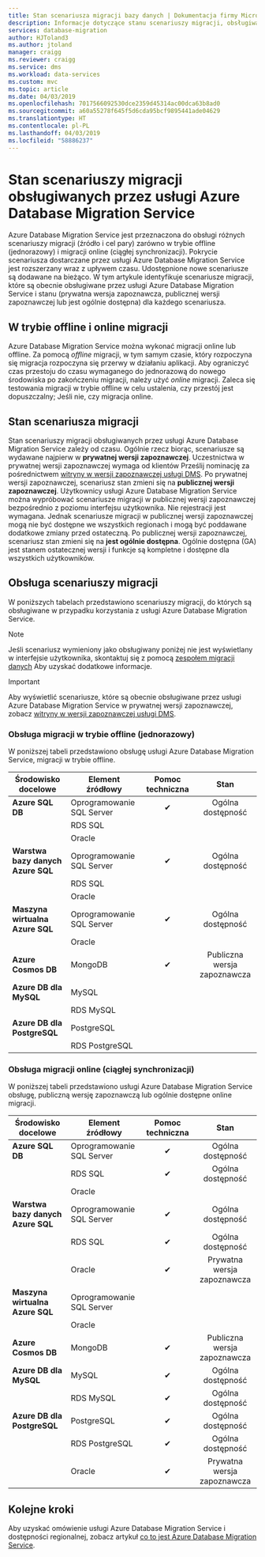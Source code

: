 ```yaml
---
title: Stan scenariusza migracji bazy danych | Dokumentacja firmy Microsoft
description: Informacje dotyczące stanu scenariuszy migracji, obsługiwane przez usługi Azure Database Migration Service.
services: database-migration
author: HJToland3
ms.author: jtoland
manager: craigg
ms.reviewer: craigg
ms.service: dms
ms.workload: data-services
ms.custom: mvc
ms.topic: article
ms.date: 04/03/2019
ms.openlocfilehash: 7017566092530dce2359d45314ac00dca63b8ad0
ms.sourcegitcommit: a60a55278f645f5d6cda95bcf9895441ade04629
ms.translationtype: HT
ms.contentlocale: pl-PL
ms.lasthandoff: 04/03/2019
ms.locfileid: "58886237"
---
```

# <a name="status-of-migration-scenarios-supported-by-azure-database-migration-service"></a>Stan scenariuszy migracji obsługiwanych przez usługi Azure Database Migration Service
Azure Database Migration Service jest przeznaczona do obsługi różnych scenariuszy migracji (źródło i cel pary) zarówno w trybie offline (jednorazowy) i migracji online (ciągłej synchronizacji). Pokrycie scenariusza dostarczane przez usługi Azure Database Migration Service jest rozszerzany wraz z upływem czasu. Udostępnione nowe scenariusze są dodawane na bieżąco. W tym artykule identyfikuje scenariusze migracji, które są obecnie obsługiwane przez usługi Azure Database Migration Service i stanu (prywatna wersja zapoznawcza, publicznej wersji zapoznawczej lub jest ogólnie dostępna) dla każdego scenariusza.

## <a name="offline-versus-online-migrations"></a>W trybie offline i online migracji
Azure Database Migration Service można wykonać migracji online lub offline. Za pomocą *offline* migracji, w tym samym czasie, który rozpoczyna się migracja rozpoczyna się przerwy w działaniu aplikacji. Aby ograniczyć czas przestoju do czasu wymaganego do jednorazową do nowego środowiska po zakończeniu migracji, należy użyć *online* migracji. Zaleca się testowania migracji w trybie offline w celu ustalenia, czy przestój jest dopuszczalny; Jeśli nie, czy migracja online.

## <a name="migration-scenario-status"></a>Stan scenariusza migracji
Stan scenariuszy migracji obsługiwanych przez usługi Azure Database Migration Service zależy od czasu. Ogólnie rzecz biorąc, scenariusze są wydawane najpierw w **prywatnej wersji zapoznawczej**. Uczestnictwa w prywatnej wersji zapoznawczej wymaga od klientów Prześlij nominację za pośrednictwem [witryny w wersji zapoznawczej usługi DMS](https://aka.ms/dms-preview). Po prywatnej wersji zapoznawczej, scenariusz stan zmieni się na **publicznej wersji zapoznawczej**. Użytkownicy usługi Azure Database Migration Service można wypróbować scenariusze migracji w publicznej wersji zapoznawczej bezpośrednio z poziomu interfejsu użytkownika. Nie rejestracji jest wymagana.  Jednak scenariusze migracji w publicznej wersji zapoznawczej mogą nie być dostępne we wszystkich regionach i mogą być poddawane dodatkowe zmiany przed ostateczną. Po publicznej wersji zapoznawczej, scenariusz stan zmieni się na **jest ogólnie dostępna**. Ogólnie dostępna (GA) jest stanem ostatecznej wersji i funkcje są kompletne i dostępne dla wszystkich użytkowników. 

## <a name="migration-scenario-support"></a>Obsługa scenariuszy migracji
W poniższych tabelach przedstawiono scenariuszy migracji, do których są obsługiwane w przypadku korzystania z usługi Azure Database Migration Service.

> [!NOTE]
> Jeśli scenariusz wymieniony jako obsługiwany poniżej nie jest wyświetlany w interfejsie użytkownika, skontaktuj się z pomocą [zespołem migracji danych](mailto:datamigrationteam@microsoft.com) Aby uzyskać dodatkowe informacje.

> [!IMPORTANT]
> Aby wyświetlić scenariusze, które są obecnie obsługiwane przez usługi Azure Database Migration Service w prywatnej wersji zapoznawczej, zobacz [witryny w wersji zapoznawczej usługi DMS](https://aka.ms/dms-preview).

### <a name="offline-one-time-migration-support"></a>Obsługa migracji w trybie offline (jednorazowy)
W poniższej tabeli przedstawiono obsługę usługi Azure Database Migration Service, migracji w trybie offline.

| Środowisko docelowe  | Element źródłowy | Pomoc techniczna | Stan |
| ------------- | ------------- | :-------------: | :-------------: |
| **Azure SQL DB** | Oprogramowanie SQL Server | ✔ | Ogólna dostępność |
|   | RDS SQL |  |  |
|   | Oracle |  |  |
| **Warstwa bazy danych Azure SQL** | Oprogramowanie SQL Server | ✔ | Ogólna dostępność |
|   | RDS SQL |  |  |
|   | Oracle |  |   |
| **Maszyna wirtualna Azure SQL** | Oprogramowanie SQL Server | ✔ | Ogólna dostępność |
|   | Oracle |   |   |
| **Azure Cosmos DB** | MongoDB | ✔ | Publiczna wersja zapoznawcza |
| **Azure DB dla MySQL** | MySQL |   |   |
|   | RDS MySQL |   |   |
| **Azure DB dla PostgreSQL** | PostgreSQL |  |
|  | RDS PostgreSQL |   |   |

### <a name="online-continuous-sync-migration-support"></a>Obsługa migracji online (ciągłej synchronizacji)
W poniższej tabeli przedstawiono usługi Azure Database Migration Service obsługę, publiczną wersję zapoznawczą lub ogólnie dostępne online migracji.

| Środowisko docelowe  | Element źródłowy | Pomoc techniczna | Stan |
| ------------- | ------------- | :-------------: | :-------------: |
| **Azure SQL DB** | Oprogramowanie SQL Server | ✔ | Ogólna dostępność |
|   | RDS SQL | ✔ | Ogólna dostępność |
|   | Oracle |  |  |
| **Warstwa bazy danych Azure SQL** | Oprogramowanie SQL Server | ✔ | Ogólna dostępność |
|   | RDS SQL | ✔ | Ogólna dostępność |
|   | Oracle | ✔ | Prywatna wersja zapoznawcza |
| **Maszyna wirtualna Azure SQL** | Oprogramowanie SQL Server |   |   |
|   | Oracle  |  |  |
| **Azure Cosmos DB** | MongoDB | ✔ | Publiczna wersja zapoznawcza |
| **Azure DB dla MySQL** | MySQL | ✔ | Ogólna dostępność |
|   | RDS MySQL | ✔ | Ogólna dostępność |
| **Azure DB dla PostgreSQL** | PostgreSQL | ✔ | Ogólna dostępność |
|   | RDS PostgreSQL | ✔ | Ogólna dostępność |
|   | Oracle | ✔ | Prywatna wersja zapoznawcza |

## <a name="next-steps"></a>Kolejne kroki
Aby uzyskać omówienie usługi Azure Database Migration Service i dostępności regionalnej, zobacz artykuł [co to jest Azure Database Migration Service](dms-overview.md).
